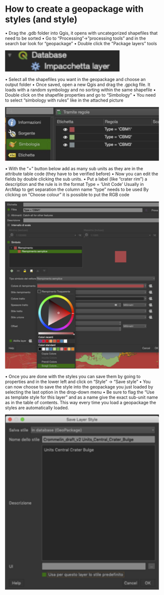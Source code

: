# How to create a geopackage with styles (and style)

•	Drag the .gdb folder into Qgis, it opens with uncategorized shapefiles that need to be sorted
•	Go to “Processing”->”processing tools” and in the search bar look for “geopackage”
•	Double click the "Package layers” tools

![Package1](./images/package1.png)

•	Select all the shapefiles you want in the geopackage and choose an output folder
•	Once saved, open a new Qgis and drag the .gpckg file. It loads with a random symbology and no sorting within the same shapefile
•	Double click on the shapefile properties and go to “Simbology”
•	You need to select “simbology with rules” like in the attached picture

![Package2](./images/package2.png)

•	With the “+” button below add as many sub units as they are in the attribute table code (they have to be verified before)
•	Now you can edit the fields by double clicking the sub units.
•	Put a label (like “crater rim”) a description and the rule is in the format
Type = ‘Unit Code’
Usually in ArcMap to get separation the column name “type” needs to be used
By clicking on “Choose colour” it is possible to put the RGB code

![Package3](./images/package3.png)


•	Once you are done with the styles you can save them by going to properties and in the lower left and click on “Style” -> “Save style”
•	You can now choose to save the style into the geopackage you just loaded by selecting the last option in the drop-down menu
•	Be sure to flag the “Use as template style for this layer” and as a name give the exact sub-unit name as in the table of contents. This way every time you load a geopackage the styles are automatically loaded.

![Package4](./images/package4.png)
